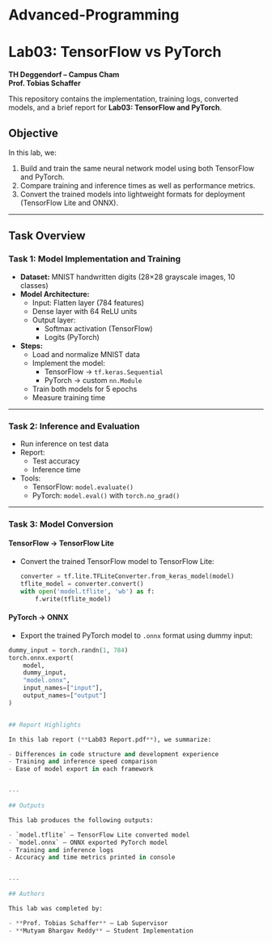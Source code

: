 # Advanced-Programming

# Lab03: TensorFlow vs PyTorch

**TH Deggendorf – Campus Cham**  
**Prof. Tobias Schaffer**

This repository contains the implementation, training logs, converted models, and a brief report for **Lab03: TensorFlow and PyTorch**.

## Objective

In this lab, we:

1. Build and train the same neural network model using both TensorFlow and PyTorch.  
2. Compare training and inference times as well as performance metrics.  
3. Convert the trained models into lightweight formats for deployment (TensorFlow Lite and ONNX).

---

## Task Overview

###  Task 1: Model Implementation and Training

- **Dataset:** MNIST handwritten digits (28×28 grayscale images, 10 classes)
- **Model Architecture:**
  - Input: Flatten layer (784 features)
  - Dense layer with 64 ReLU units
  - Output layer:
    - Softmax activation (TensorFlow)
    - Logits (PyTorch)
- **Steps:**
  - Load and normalize MNIST data
  - Implement the model:
    - TensorFlow → `tf.keras.Sequential`
    - PyTorch → custom `nn.Module`
  - Train both models for 5 epochs
  - Measure training time

---

###  Task 2: Inference and Evaluation

- Run inference on test data
- Report:
  - Test accuracy
  - Inference time
- Tools:
  - TensorFlow: `model.evaluate()`
  - PyTorch: `model.eval()` with `torch.no_grad()`

---

###  Task 3: Model Conversion

#### TensorFlow → TensorFlow Lite

- Convert the trained TensorFlow model to TensorFlow Lite:

  ```python
  converter = tf.lite.TFLiteConverter.from_keras_model(model)
  tflite_model = converter.convert()
  with open('model.tflite', 'wb') as f:
      f.write(tflite_model)
  
#### PyTorch → ONNX

- Export the trained PyTorch model to `.onnx` format using dummy input:

```python
dummy_input = torch.randn(1, 784)
torch.onnx.export(
    model,
    dummy_input,
    "model.onnx",
    input_names=["input"],
    output_names=["output"]
)


## Report Highlights

In this lab report (**Lab03 Report.pdf**), we summarize:

- Differences in code structure and development experience
- Training and inference speed comparison
- Ease of model export in each framework


---

## Outputs

This lab produces the following outputs:

- `model.tflite` – TensorFlow Lite converted model
- `model.onnx` – ONNX exported PyTorch model
- Training and inference logs
- Accuracy and time metrics printed in console


---

## Authors

This lab was completed by:

- **Prof. Tobias Schaffer** – Lab Supervisor
- **Mutyam Bhargav Reddy** – Student Implementation



